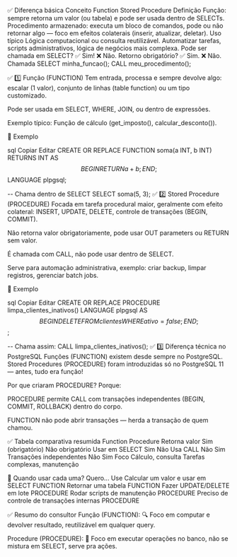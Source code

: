 ✅ Diferença básica
Conceito	Function	Stored Procedure
Definição	Função: sempre retorna um valor (ou tabela) e pode ser usada dentro de SELECTs.	Procedimento armazenado: executa um bloco de comandos, pode ou não retornar algo — foco em efeitos colaterais (inserir, atualizar, deletar).
Uso típico	Lógica computacional ou consulta reutilizável.	Automatizar tarefas, scripts administrativos, lógica de negócios mais complexa.
Pode ser chamada em SELECT?	✅ Sim!	❌ Não.
Retorno obrigatório?	✅ Sim.	❌ Não.
Chamada	SELECT minha_funcao();	CALL meu_procedimento();

✅ 1️⃣ Função (FUNCTION)
Tem entrada, processa e sempre devolve algo: escalar (1 valor), conjunto de linhas (table function) ou um tipo customizado.

Pode ser usada em SELECT, WHERE, JOIN, ou dentro de expressões.

Exemplo típico: Função de cálculo (get_imposto(), calcular_desconto()).

📌 Exemplo

sql
Copiar
Editar
CREATE OR REPLACE FUNCTION soma(a INT, b INT)
RETURNS INT AS $$
BEGIN
   RETURN a + b;
END;
$$ LANGUAGE plpgsql;

-- Chama dentro de SELECT
SELECT soma(5, 3);
✅ 2️⃣ Stored Procedure (PROCEDURE)
Focada em tarefa procedural maior, geralmente com efeito colateral: INSERT, UPDATE, DELETE, controle de transações (BEGIN, COMMIT).

Não retorna valor obrigatoriamente, pode usar OUT parameters ou RETURN sem valor.

É chamada com CALL, não pode usar dentro de SELECT.

Serve para automação administrativa, exemplo: criar backup, limpar registros, gerenciar batch jobs.

📌 Exemplo

sql
Copiar
Editar
CREATE OR REPLACE PROCEDURE limpa_clientes_inativos()
LANGUAGE plpgsql
AS $$
BEGIN
   DELETE FROM clientes WHERE ativo = false;
END;
$$;

-- Chama assim:
CALL limpa_clientes_inativos();
✅ 3️⃣ Diferença técnica no PostgreSQL
Funções (FUNCTION) existem desde sempre no PostgreSQL.
Stored Procedures (PROCEDURE) foram introduzidas só no PostgreSQL 11 — antes, tudo era função!

Por que criaram PROCEDURE?
Porque:

PROCEDURE permite CALL com transações independentes (BEGIN, COMMIT, ROLLBACK) dentro do corpo.

FUNCTION não pode abrir transações — herda a transação de quem chamou.

✅ Tabela comparativa resumida
Function	Procedure
Retorna valor	Sim (obrigatório)	Não obrigatório
Usar em SELECT	Sim	Não
Usa CALL	Não	Sim
Transações independentes	Não	Sim
Foco	Cálculo, consulta	Tarefas complexas, manutenção

🎯 Quando usar cada uma?
Quero...	Use
Calcular um valor e usar em SELECT	FUNCTION
Retornar uma tabela	FUNCTION
Fazer UPDATE/DELETE em lote	PROCEDURE
Rodar scripts de manutenção	PROCEDURE
Preciso de controle de transações internas	PROCEDURE

✅ Resumo do consultor
Função (FUNCTION):
🔍 Foco em computar e devolver resultado, reutilizável em qualquer query.

Procedure (PROCEDURE):
🔧 Foco em executar operações no banco, não se mistura em SELECT, serve pra ações.